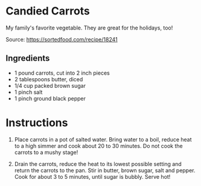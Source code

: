 # Candied Carrots 

My family's favorite vegetable. They are great for the holidays, too!

Source: https://sortedfood.com/recipe/18241

## Ingredients

- 1 pound carrots, cut into 2 inch pieces 
- 2 tablespoons butter, diced 
- 1/4 cup packed brown sugar 
- 1 pinch salt 
- 1 pinch ground black pepper 


# Instructions

1. Place carrots in a pot of salted water. Bring water to a boil, reduce heat to a high simmer and cook about 20 to 30 minutes. Do not cook the carrots to a mushy stage!

2. Drain the carrots, reduce the heat to its lowest possible setting and return the carrots to the pan. Stir in butter, brown sugar, salt and pepper. Cook for about 3 to 5 minutes, until sugar is bubbly. Serve hot!
